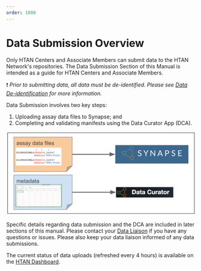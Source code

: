 ```yaml
---
order: 1000
---
```


# Data Submission Overview
Only HTAN Centers and Associate Members can submit data to the HTAN Network's repositories. The Data Submission Section of this Manual is intended as a guide for HTAN Centers and Associate Members.

:exclamation: *Prior to submitting data, all data must be de-identified.  Please see [Data De-identification](../data_submission/Data_Deidentification.md) for more information.*

Data Submission involves two key steps:
1. Uploading assay data files to Synapse; and
2. Completing and validating manifests using the Data Curator App (DCA).

![Data Submission Overview](../img/Data_Submit_Overview.svg)

Specific details regarding data submission and the DCA are included in later sections of this manual.  Please contact your [Data Liaison](../data_submission/Data_Liaisons.md) if you have any questions or issues.  Please also keep your data liaison informed of any data submissions.

The current status of data uploads (refreshed every 4 hours) is available on the [HTAN Dashboard](http://hdash.website-us-east-1.linodeobjects.com/index.html).